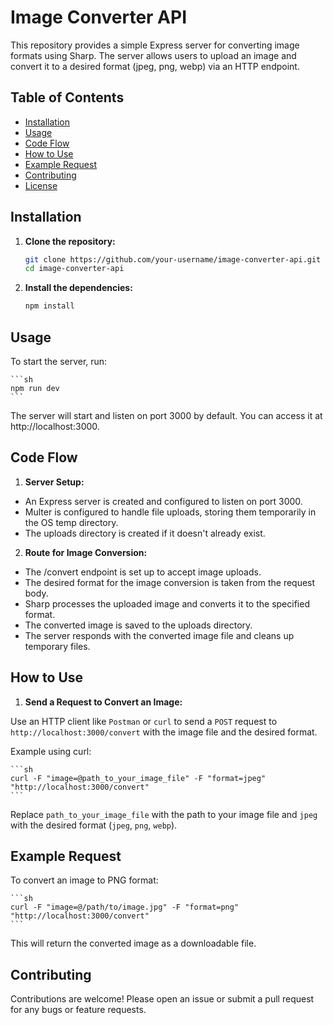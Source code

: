 # Image Converter API

This repository provides a simple Express server for converting image formats using Sharp. The server allows users to upload an image and convert it to a desired format (jpeg, png, webp) via an HTTP endpoint.

## Table of Contents
- [Installation](#installation)
- [Usage](#usage)
- [Code Flow](#code-flow)
- [How to Use](#how-to-use)
- [Example Request](#example-request)
- [Contributing](#contributing)
- [License](#license)

## Installation

1. **Clone the repository:**

   ```sh
   git clone https://github.com/your-username/image-converter-api.git
   cd image-converter-api
    ```

2. **Install the dependencies:**

    ```sh
    npm install
    ```

## Usage

To start the server, run:

    ```sh
    npm run dev
    ```

The server will start and listen on port 3000 by default. You can access it at http://localhost:3000.

## Code Flow

1. **Server Setup:**

- An Express server is created and configured to listen on port 3000.
- Multer is configured to handle file uploads, storing them temporarily in the OS temp directory.
- The uploads directory is created if it doesn't already exist.

2. **Route for Image Conversion:**

- The /convert endpoint is set up to accept image uploads.
- The desired format for the image conversion is taken from the request body.
- Sharp processes the uploaded image and converts it to the specified format.
- The converted image is saved to the uploads directory.
- The server responds with the converted image file and cleans up temporary files.

## How to Use

1. **Send a Request to Convert an Image:**

Use an HTTP client like `Postman` or `curl` to send a `POST` request to `http://localhost:3000/convert` with the image file and the desired format.

Example using curl:

    ```sh
    curl -F "image=@path_to_your_image_file" -F "format=jpeg" "http://localhost:3000/convert"
    ```

Replace `path_to_your_image_file` with the path to your image file and `jpeg` with the desired format (`jpeg`, `png`, `webp`).

## Example Request
To convert an image to PNG format:

    ```sh
    curl -F "image=@/path/to/image.jpg" -F "format=png" "http://localhost:3000/convert"
    ```
This will return the converted image as a downloadable file.

## Contributing

Contributions are welcome! Please open an issue or submit a pull request for any bugs or feature requests.